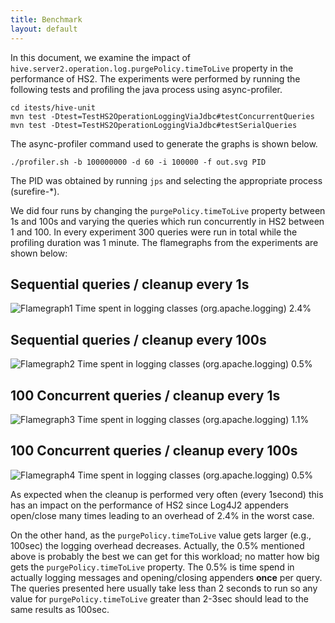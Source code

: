 ```yaml
---
title: Benchmark
layout: default
---
```

<!---
  Licensed to the Apache Software Foundation (ASF) under one
  or more contributor license agreements.  See the NOTICE file
  distributed with this work for additional information
  regarding copyright ownership.  The ASF licenses this file
  to you under the Apache License, Version 2.0 (the
  "License"); you may not use this file except in compliance
  with the License.  You may obtain a copy of the License at

  http://www.apache.org/licenses/LICENSE-2.0

  Unless required by applicable law or agreed to in writing,
  software distributed under the License is distributed on an
  "AS IS" BASIS, WITHOUT WARRANTIES OR CONDITIONS OF ANY
  KIND, either express or implied.  See the License for the
  specific language governing permissions and limitations
  under the License. -->

In this document, we examine the impact of `hive.server2.operation.log.purgePolicy.timeToLive`
property in the performance of HS2. The experiments were performed by running the following tests
and profiling the java process using async-profiler.  

    cd itests/hive-unit
    mvn test -Dtest=TestHS2OperationLoggingViaJdbc#testConcurrentQueries
    mvn test -Dtest=TestHS2OperationLoggingViaJdbc#testSerialQueries

The async-profiler command used to generate the graphs is shown below.

    ./profiler.sh -b 100000000 -d 60 -i 100000 -f out.svg PID

The PID was obtained by running `jps` and selecting the appropriate process (surefire-*).

We did four runs by changing the `purgePolicy.timeToLive` property between 1s and 100s and varying the queries which run
concurrently in HS2 between 1 and 100. In every experiment 300 queries were run in total while the profiling duration
was 1 minute. The flamegraphs from the experiments are shown below:
## Sequential queries / cleanup every 1s
![Flamegraph1](./concurrentQueries_1_idlePolicyCleanup_1s_profiling_60s.svg)
Time spent in logging classes (org.apache.logging) 2.4%
## Sequential queries / cleanup every 100s
![Flamegraph2](./concurrentQueries_1_idlePolicyCleanup_100s_profiling_60s.svg)
Time spent in logging classes (org.apache.logging) 0.5%
## 100 Concurrent queries / cleanup every 1s
![Flamegraph3](./concurrentQueries_100_idlePolicyCleanup_1s_profiling_60s.svg)
Time spent in logging classes (org.apache.logging) 1.1% 
## 100 Concurrent queries / cleanup every 100s
![Flamegraph4](./concurrentQueries_100_idlePolicyCleanup_100s_profiling_60s.svg)
Time spent in logging classes (org.apache.logging) 0.5%

As expected when the cleanup is performed very often (every 1second) this has an impact on the performance of HS2 since
Log4J2 appenders open/close many times leading to an overhead of 2.4% in the worst case.

On the other hand, as the `purgePolicy.timeToLive` value gets larger (e.g., 100sec) the logging overhead decreases.
Actually, the 0.5% mentioned above is probably the best we can get for this workload; no matter how big gets the
`purgePolicy.timeToLive` property. The 0.5% is time spend in actually logging messages and opening/closing appenders
**once** per query. The queries presented here usually take less than 2 seconds to run so any value for
`purgePolicy.timeToLive` greater than 2-3sec should lead to the same results as 100sec.
